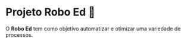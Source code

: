 # Projeto Robo Ed 🤖

O **Robo Ed** tem como objetivo automatizar e otimizar uma variedade de processos.

